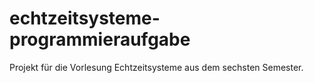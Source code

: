 # echtzeitsysteme-programmieraufgabe
Projekt für die Vorlesung Echtzeitsysteme aus dem sechsten Semester.